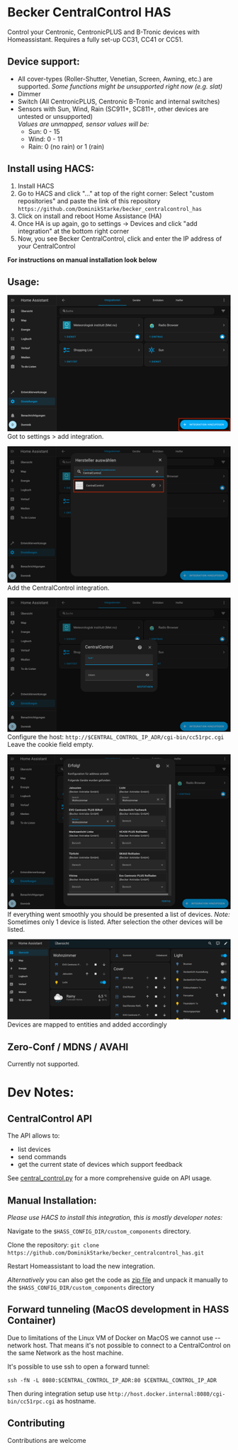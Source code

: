 # Becker CentralControl HAS

Control your Centronic, CentronicPLUS and B-Tronic devices with Homeassistant.
Requires a fully set-up CC31, CC41 or CC51.

## Device support:

- All cover-types (Roller-Shutter, Venetian, Screen, Awning, etc.) are supported.
  _Some functions might be unsupported right now (e.g. slat)_
- Dimmer
- Switch (All CentronicPLUS, Centronic B-Tronic and internal switches)
- Sensors with Sun, Wind, Rain (SC911+, SC811+, other devices are untested or unsupported)  
  _Values are unmapped, sensor values will be:_
  * Sun: 0 - 15
  * Wind: 0 - 11
  * Rain: 0 (no rain) or 1 (rain)

## Install using HACS:

1. Install HACS
2. Go to HACS and click "..." at top of the right corner: Select "custom repositories" and paste the link of this repository `https://github.com/DominikStarke/becker_centralcontrol_has`
3. Click on install and reboot Home Assistance (HA)
4. Once HA is up again, go to settings -> Devices and click "add integration" at the bottom right corner
5. Now, you see Becker CentralControl, click and enter the IP address of your CentralControl

**For instructions on manual installation look below**


## Usage:

![Step 1](assets/1.png)
Got to settings > add integration.

![Step 2](assets/2.png)
Add the CentralControl integration.

![Step 3](assets/3.png)
Configure the host: `http://$CENTRAL_CONTROL_IP_ADR/cgi-bin/cc51rpc.cgi`
Leave the cookie field empty.

![Step 4](assets/4.png)
If everything went smoothly you should be presented a list of devices.
_Note:_ Sometimes only 1 device is listed. After selection the other devices will be listed.

![Step 5](assets/5.png)
Devices are mapped to entities and added accordingly

## Zero-Conf / MDNS / AVAHI

Currently not supported.

# Dev Notes:

## CentralControl API

The API allows to:

- list devices
- send commands
- get the current state of devices which support feedback

See [central_control.py](central_control.py) for a more comprehensive guide on API usage.

## Manual Installation:

_Please use HACS to install this integration, this is mostly developer notes:_

Navigate to the `$HASS_CONFIG_DIR/custom_components` directory.

Clone the repository: `git clone https://github.com/DominikStarke/becker_centralcontrol_has.git`

Restart Homeassistant to load the new integration.

_Alternatively_ you can also get the code as [zip file](https://github.com/DominikStarke/becker_centralcontrol_has/archive/refs/heads/main.zip) and unpack it manually to the `$HASS_CONFIG_DIR/custom_components` directory

## Forward tunneling (MacOS development in HASS Container)

Due to limitations of the Linux VM of Docker on MacOS we cannot use --network host.
That means it's not possible to connect to a CentralControl on the same Network as the host machine.

It's possible to use ssh to open a forward tunnel:

```
ssh -fN -L 8080:$CENTRAL_CONTROL_IP_ADR:80 $CENTRAL_CONTROL_IP_ADR
```

Then during integration setup use `http://host.docker.internal:8080/cgi-bin/cc51rpc.cgi` as hostname.

## Contributing

Contributions are welcome
